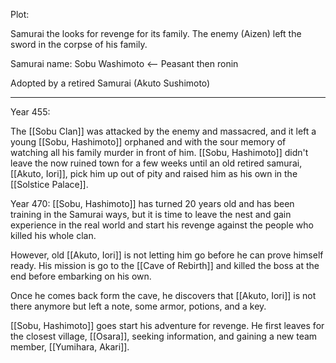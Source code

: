 Plot: 

Samurai the looks for revenge for its family. The enemy (Aizen) left the sword in the corpse of his family.

Samurai name: Sobu Washimoto <-- Peasant then ronin

Adopted by a retired Samurai (Akuto Sushimoto)


---
Year 455:

The [[Sobu Clan]] was attacked by the enemy and massacred, and it left a young [[Sobu, Hashimoto]] orphaned and with the sour memory of watching all his family murder in front of him.
[[Sobu, Hashimoto]] didn't leave the now ruined town for a few weeks until an old retired samurai, [[Akuto, Iori]], pick him up out of pity and raised him as his own in the [[Solstice Palace]]. 

Year 470:
[[Sobu, Hashimoto]] has turned 20 years old and has been training in the Samurai ways, but it is time to leave the nest and gain experience in the real world and start his revenge against the people who killed his whole clan.

However, old [[Akuto, Iori]] is not letting him go before he can prove himself ready. His mission is go to the [[Cave of Rebirth]] and killed the boss at the end before embarking on his own.

Once he comes back form the cave, he discovers that [[Akuto, Iori]] is not there anymore but left a note, some armor, potions, and a key.

[[Sobu, Hashimoto]] goes start his adventure for revenge. He first leaves for the closest village, [[Osara]], seeking information, and gaining a new team member, [[Yumihara, Akari]]. 